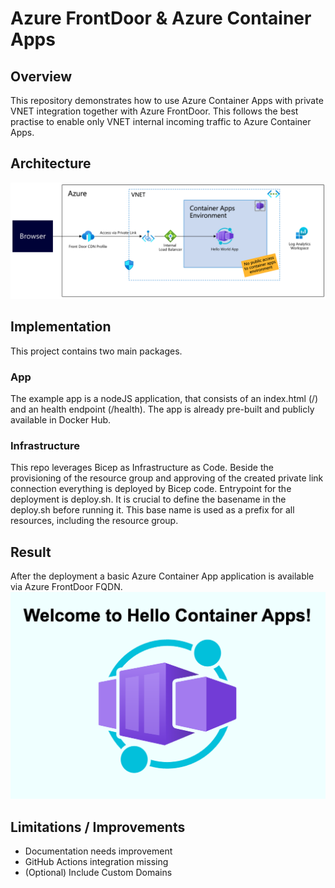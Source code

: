 # Azure FrontDoor & Azure Container Apps

## Overview
This repository demonstrates how to use Azure Container Apps with private VNET integration together with Azure FrontDoor. This follows the best practise to enable only VNET internal incoming traffic to Azure Container Apps.

## Architecture
![Architecture](./assets/architecture.png "Azure Architecture")

## Implementation
This project contains two main packages.

### App
The example app is a nodeJS application, that consists of an index.html (/) and an health endpoint (/health). The app is already pre-built and publicly available in Docker Hub.

### Infrastructure
This repo leverages Bicep as Infrastructure as Code. Beside the provisioning of the resource group and approving of the created private link connection everything is deployed by Bicep code.
Entrypoint for the deployment is deploy.sh. It is crucial to define the basename in the deploy.sh before running it. This base name is used as a prefix for all resources, including the resource group.

## Result
After the deployment a basic Azure Container App application is available via Azure FrontDoor FQDN.
![Website in Browser](./assets/result.png "Hello Container Apps")

## Limitations / Improvements
- Documentation needs improvement
- GitHub Actions integration missing
- (Optional) Include Custom Domains